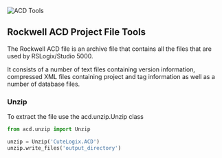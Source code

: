 
![ACD Tools](https://github.com/hutcheb/acd/actions/workflows/acd-tools/badge.svg)

## Rockwell ACD Project File Tools

The Rockwell ACD file is an archive file that contains all the files 
that are used by RSLogix/Studio 5000.

It consists of a number of text files containing version information, compressed XML
files containing project and tag information as well as a number of database files.

### Unzip

To extract the file use the acd.unzip.Unzip class

```python
from acd.unzip import Unzip

unzip = Unzip('CuteLogix.ACD')
unzip.write_files('output_directory')
```

